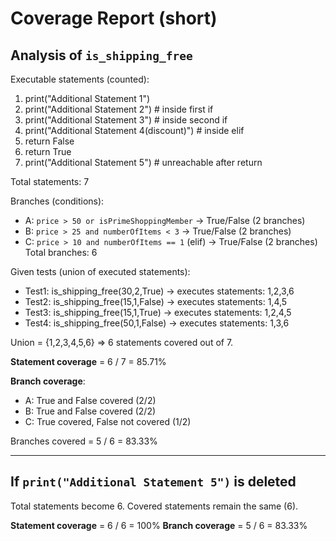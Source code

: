 # Coverage Report (short)

## Analysis of `is_shipping_free`

Executable statements (counted):
1. print("Additional Statement 1")
2. print("Additional Statement 2")  # inside first if
3. print("Additional Statement 3")  # inside second if
4. print("Additional Statement 4(discount)")  # inside elif
5. return False
6. return True
7. print("Additional Statement 5")  # unreachable after return

Total statements: 7

Branches (conditions):
- A: `price > 50 or isPrimeShoppingMember` -> True/False (2 branches)
- B: `price > 25 and numberOfItems < 3` -> True/False (2 branches)
- C: `price > 10 and numberOfItems == 1` (elif) -> True/False (2 branches)
Total branches: 6

Given tests (union of executed statements):
- Test1: is_shipping_free(30,2,True)  -> executes statements: 1,2,3,6
- Test2: is_shipping_free(15,1,False) -> executes statements: 1,4,5
- Test3: is_shipping_free(15,1,True)  -> executes statements: 1,2,4,5
- Test4: is_shipping_free(50,1,False) -> executes statements: 1,3,6

Union = {1,2,3,4,5,6} => 6 statements covered out of 7.

**Statement coverage** = 6 / 7 = 85.71%

**Branch coverage**:
- A: True and False covered (2/2)
- B: True and False covered (2/2)
- C: True covered, False not covered (1/2)

Branches covered = 5 / 6 = 83.33%

---

## If `print("Additional Statement 5")` is deleted

Total statements become 6. Covered statements remain the same (6).

**Statement coverage** = 6 / 6 = 100%
**Branch coverage** = 5 / 6 = 83.33%
